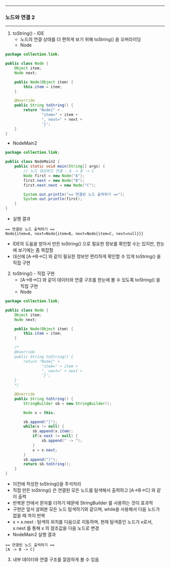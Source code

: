 -----
### 노드와 연결 2
-----
1. toString() - IDE
   - 노드의 연결 상태를 더 편하게 보기 위해 toString() 을 오버라이딩
   - Node
```java
package collection.link;

public class Node {
    Object item;
    Node next;

    public Node(Object item) {
        this.item = item;
    }

    @Override
    public String toString() {
        return "Node{" +
                "item=" + item +
                ", next=" + next +
                '}';
    }
}
```
  - NodeMain2
```java
package collection.link;

public class NodeMain2 {
    public static void main(String[] args) {
        // 노드 생성하고 연결 : A -> B -> C
        Node first = new Node("A");
        first.next = new Node("B");
        first.next.next = new Node("C");

        System.out.println("== 연결된 노드 출력하기 ==");
        System.out.println(first);
    }
}
```

  - 실행 결과
```
== 연결된 노드 출력하기 ==
Node{item=A, next=Node{item=B, next=Node{item=C, next=null}}}
```

  - IDE의 도움을 받아서 만든 toString() 으로 필요한 정보를 확인할 수는 있지만, 한눈에 보기에는 좀 복잡함
  - 대신에 [A->B->C] 와 같이 필요한 정보만 편리하게 확인할 수 있게 toString() 을 직접 구현

2. toString() - 직접 구현
   - [A->B->C] 와 같이 데이터와 연결 구조를 한눈에 볼 수 있도록 toString() 을 직접 구현
   - Node
```java
package collection.link;

public class Node {
    Object item;
    Node next;

    public Node(Object item) {
        this.item = item;
    }

    /*
    @Override
    public String toString() {
        return "Node{" +
                "item=" + item +
                ", next=" + next +
                '}';
    }
    */

    @Override
    public String toString() {
        StringBuilder sb = new StringBuilder();

        Node x = this;

        sb.append("[");
        while(x != null) {
            sb.append(x.item);
            if(x.next != null) {
                sb.append(" -> ");
            }
            x = x.next;
        }
        sb.append("]");
        return sb.toString();
    }
}
```
   - 이전에 작성한 toString()을 주석처리
   - 직접 만든 toString() 은 연결된 모든 노드를 탐색해서 출력하고 [A->B->C] 와 같이 출력
   - 반복문 안에서 문자를 더하기 때문에 StringBuilder 를 사용하는 것이 효과적
   - 구현은 앞서 살펴본 모든 노드 탐색하기와 같으며, while을 사용해서 다음 노드가 없을 때 까지 반복
   - x = x.next : 탐색의 위치를 다음으로 이동하며, 현재 탐색중인 노드가 x로서, x.next 를 통해 x 의 참조값을 다음 노드로 변경
   - NodeMain2 실행 결과
```
== 연결된 노드 출력하기 ==
[A -> B -> C]
```

3. 내부 데이터와 연결 구조를 깔끔하게 볼 수 있음

